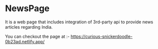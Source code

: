 # NewsPage

It is a web page that includes integration of 3rd-party api to provide news articles regarding India.

You can checkout the page at :- https://curious-snickerdoodle-0b23ad.netlify.app/
